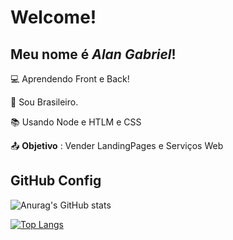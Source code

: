 # Welcome!

 

## Meu nome é _Alan Gabriel_!

 

:computer: Aprendendo Front e Back!

:house_with_garden: Sou Brasileiro.

:books: Usando Node e HTLM e CSS

:outbox_tray: **Objetivo** : Vender LandingPages e Serviços Web

 

## GitHub Config

![Anurag's GitHub stats](https://github-readme-stats.vercel.app/api?username=AlanGabriL&show_icons=true&theme=dracula)

[![Top Langs](https://github-readme-stats.vercel.app/api/top-langs/?username=AlanGabriL&layout=compact)](https://github.com/AalnGabriL/github-readme-stats)

